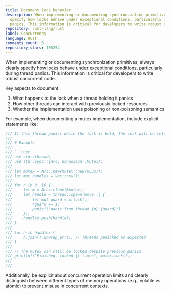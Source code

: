 ```yaml
---
title: Document lock behavior
description: When implementing or documenting synchronization primitives, always clearly
  specify how locks behave under exceptional conditions, particularly during thread
  panics. This information is critical for developers to write robust concurrent code.
repository: rust-lang/rust
label: Concurrency
language: Rust
comments_count: 5
repository_stars: 105254
---
```


When implementing or documenting synchronization primitives, always clearly specify how locks behave under exceptional conditions, particularly during thread panics. This information is critical for developers to write robust concurrent code.

Key aspects to document:
1. What happens to the lock when a thread holding it panics
2. How other threads can interact with previously locked resources
3. Whether the implementation uses poisoning or non-poisoning semantics

For example, when documenting a mutex implementation, include explicit statements like:

```rust
/// If this thread panics while the lock is held, the lock will be released like normal.
/// 
/// # Example
/// 
/// ```rust
/// use std::thread;
/// use std::sync::{Arc, nonpoison::Mutex};
/// 
/// let mutex = Arc::new(Mutex::new(0u32));
/// let mut handles = Vec::new();
/// 
/// for n in 0..10 {
///     let m = Arc::clone(&mutex);
///     let handle = thread::spawn(move || {
///         let mut guard = m.lock();
///         *guard += 1;
///         panic!("panic from thread {n} {guard}")
///     });
///     handles.push(handle);
/// }
/// 
/// for h in handles {
///     h.join().unwrap_err(); // Threads panicked as expected
/// }
/// 
/// // The mutex can still be locked despite previous panics
/// println!("Finished, locked {} times", mutex.lock());
/// ```
///
```

Additionally, be explicit about concurrent operation limits and clearly distinguish between different types of memory operations (e.g., volatile vs. atomic) to prevent misuse in concurrent contexts.